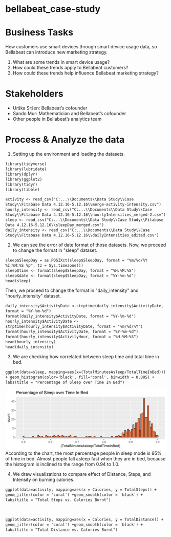 # bellabeat_case-study
# **Business Tasks**
How customers use smart devices through smart device usage data, so Bellabeat can introduce new marketing strategy.  
1. What are some trends in smart device usage?  
2. How could these trends apply to Bellabeat customers?  
3. How could these trends help influence Bellabeat marketing strategy?  

# **Stakeholders**
* Urška Sršen: Bellabeat’s cofounder
* Sando Mur: Mathematician and Bellabeat’s cofounder
* Other people in Bellabeat’s analytics team

# **Process & Analyze the data**
1. Setting up the environment and loading the datasets.  
```{r}
library(tidyverse)
library(lubridate)
library(dplyr)
library(ggplot2)
library(tidyr)
library(tibble)
```
```{r}
activity <- read_csv("C:...\\Documents\\Data Study\\Case Study\\Fitabase Data 4.12.16-5.12.16\\merge-activity-intensity.csv")
hourly_intensity <- read_csv("C:...\\Documents\\Data Study\\Case Study\\Fitabase Data 4.12.16-5.12.16\\hourlyIntensities_merged-2.csv")
sleep <- read_csv("C:...\\Documents\\Data Study\\Case Study\\Fitabase Data 4.12.16-5.12.16\\sleepDay_merged.csv")
daily_intensity <- read_csv("C:...\\Documents\\Data Study\\Case Study\\Fitabase Data 4.12.16-5.12.16\\dailyIntensities_edited.csv")
```
2. We can see the error of date format of those datasets. Now, we proceed to change the format in "sleep" dataset.  
```{r}
sleep$SleepDay = as.POSIXct(sleep$SleepDay, format = "%m/%d/%Y %I:%M:%S %p", tz = Sys.timezone())
sleep$time <- format(sleep$SleepDay, format = "%H:%M:%S")
sleep$date <- format(sleep$SleepDay, format = "%Y-%m-%d")
head(sleep)
```

Then, we proceed to change the format in "daily_intensity" and "hourly_intensity" dataset.  
```{r}
daily_intensity$ActivityDate <-strptime(daily_intensity$ActivityDate, format = "%Y-%m-%d")
format(daily_intensity$ActivityDate, format = "%Y-%m-%d")
hourly_intensity$ActivityDate <- strptime(hourly_intensity$ActivityDate, format = "%m/%d/%Y")
format(hourly_intensity$ActivityDate, format = "%Y-%m-%d")
format(hourly_intensity$ActivityHour, format = "%H:%M:%S")
head(hourly_intensity)
head(daily_intensity)
```

3. We are checking how correlated between sleep time and total time in bed.  

```{r}
ggplot(data=sleep, mapping=aes(x=(TotalMinutesAsleep/TotalTimeInBed))) + geom_histogram(color='black', fill='coral', binwidth = 0.005) + labs(title = "Percentage of Sleep over Time In Bed")
```
<img src = "SleepvsTimeBed.png">   
According to the chart, the most percentage people in sleep mode is 95% of time in bed. Almost people fall asleep fast when they are in bed, because the histogram is inclined to the range from 0.94 to 1.0.    

4. We draw visualizations to compare effect of Distance, Steps, and Intensity on burning calories.   

```{r}
ggplot(data=activity, mapping=aes(x = Calories, y = TotalSteps)) + geom_jitter(color = 'coral') +geom_smooth(color = 'black') + labs(title = "Total Steps vs. Calories Burnt")
```
<img scr = "Step-Calories.png">   

```{r}
ggplot(data=activity, mapping=aes(x = Calories, y = TotalDistance)) + geom_jitter(color = 'coral') +geom_smooth(color = 'black') + labs(title = "Total Distance vs. Calories Burnt")
```
<img scr = "Distance-Calories.png">
